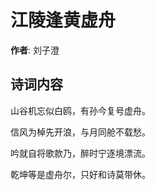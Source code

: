 # 江陵逢黄虚舟

**作者**: 刘子澄

## 诗词内容

山谷机忘似白鸥，有孙今复号虚舟。

信风为棹先开浪，与月同舱不载愁。

吟就自将歌款乃，醉时宁逐境漂流。

乾坤等是虚舟尔，只好和诗莫带休。

